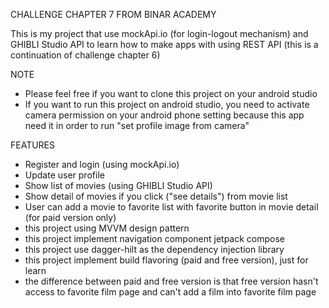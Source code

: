 CHALLENGE CHAPTER 7 FROM BINAR ACADEMY

This is my project that use mockApi.io (for login-logout mechanism) and GHIBLI Studio API to learn
how to make apps with using REST API (this is a continuation of challenge chapter 6)

NOTE

- Please feel free if you want to clone this project on your android studio
- If you want to run this project on android studio, you need to activate camera permission on your
  android phone setting because this app need it in order to run "set profile image from camera"

FEATURES

- Register and login (using mockApi.io)
- Update user profile
- Show list of movies (using GHIBLI Studio API)
- Show detail of movies if you click ("see details") from movie list
- User can add a movie to favorite list with favorite button in movie detail (for paid version only)
- this project using MVVM design pattern
- this project implement navigation component jetpack compose
- this project use dagger-hilt as the dependency injection library
- this project implement build flavoring (paid and free version), just for learn
- the difference between paid and free version is that free version hasn't access to favorite film
  page and can't add a film into favorite film page